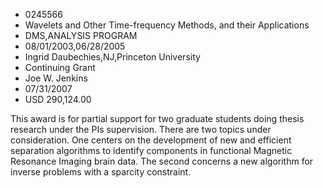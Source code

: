
* 0245566
* Wavelets and Other Time-frequency Methods, and their Applications
* DMS,ANALYSIS PROGRAM
* 08/01/2003,06/28/2005
* Ingrid Daubechies,NJ,Princeton University
* Continuing Grant
* Joe W. Jenkins
* 07/31/2007
* USD 290,124.00

This award is for partial support for two graduate students doing thesis
research under the PIs supervision. There are two topics under consideration.
One centers on the development of new and efficient separation algorithms to
identify components in functional Magnetic Resonance Imaging brain data. The
second concerns a new algorithm for inverse problems with a sparcity constraint.
